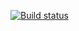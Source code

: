 [![Build status](https://ci.appveyor.com/api/projects/status/g4wqus1wof6veh5x/branch/main?svg=true)](https://ci.appveyor.com/project/GoldFresh/pageobject/branch/main)
